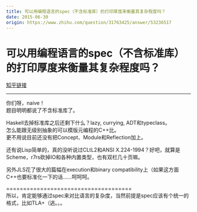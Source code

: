 ```yaml
---
title: 可以用编程语言的spec（不含标准库）的打印厚度来衡量其复杂程度吗？
date: 2015-06-30
origin: https://www.zhihu.com/question/31763425/answer/53236517
---
```

# 可以用编程语言的spec（不含标准库）的打印厚度来衡量其复杂程度吗？

[知乎链接](https://www.zhihu.com/question/31763425/answer/53236517)

---------

<span class="RichText ztext CopyrightRichText-richText" itemprop="text"><p>你们呀，naive！<br>题目明明都说了不含标准库了。</p><p>Haskell去掉标准库之后还剩下什么？lazy, currying, ADT和typeclass。<br>怎么能跟无级别抽象的可以模版元编程的C++比。<br>更不用说目前还没有把Concept、Module和Reflection加上。</p><p>还有说Lisp简单的，真的没听说过CLtL2和ANSI X.224-1994？好吧，就算是Scheme，r7rs砍掉IO和各种内置类型，也有双栏几十页嘛。</p><p>另外JLS花了很大的篇幅在execution和binary compatibility上（如果这方面C++也要标准化一下的话……呵呵呵。</p>=====================================<br>所以，肯定能够通过spec来对比语言的复杂度，当然前提是spec应该有个统一的格式，比如TLA+（逃。。。</span>